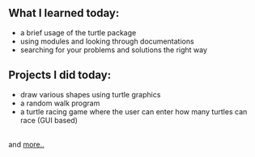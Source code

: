 ## What I learned today:  
- a brief usage of the turtle package  
- using modules and looking through documentations  
- searching for your problems and solutions the right way

## Projects I did today:  
- draw various shapes using turtle graphics  
- a random walk program  
- a turtle racing game where the user can enter how many turtles can race (GUI based)  

&nbsp;  
and [more..](../Day18/)  